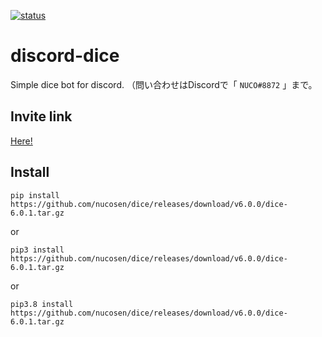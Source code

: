 [![status](https://img.shields.io/badge/dynamic/json?color=informational&label=status&query=%24.status.indicator&url=https%3A%2F%2Fpz4d8fcs9qhw.statuspage.io%2Fapi%2Fv2%2Fstatus.json)](https://nucosen.statuspage.io/)

# discord-dice

Simple dice bot for discord.
（問い合わせはDiscordで「 `NUCO#8872` 」まで。

## Invite link

[Here!](https://discord.com/api/oauth2/authorize?client_id=855433313061044224&permissions=8&scope=bot%20applications.commands)

## Install

<!-- NOTE : Version here -->

`pip install https://github.com/nucosen/dice/releases/download/v6.0.0/dice-6.0.1.tar.gz`

or

`pip3 install https://github.com/nucosen/dice/releases/download/v6.0.0/dice-6.0.1.tar.gz`

or

`pip3.8 install https://github.com/nucosen/dice/releases/download/v6.0.0/dice-6.0.1.tar.gz`
